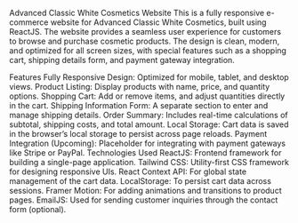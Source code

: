 Advanced Classic White Cosmetics Website
This is a fully responsive e-commerce website for Advanced Classic White Cosmetics, built using ReactJS. The website provides a seamless user experience for customers to browse and purchase cosmetic products. The design is clean, modern, and optimized for all screen sizes, with special features such as a shopping cart, shipping details form, and payment gateway integration.

Features
Fully Responsive Design: Optimized for mobile, tablet, and desktop views.
Product Listing: Display products with name, price, and quantity options.
Shopping Cart: Add or remove items, and adjust quantities directly in the cart.
Shipping Information Form: A separate section to enter and manage shipping details.
Order Summary: Includes real-time calculations of subtotal, shipping costs, and total amount.
Local Storage: Cart data is saved in the browser’s local storage to persist across page reloads.
Payment Integration (Upcoming): Placeholder for integrating with payment gateways like Stripe or PayPal.
Technologies Used
ReactJS: Frontend framework for building a single-page application.
Tailwind CSS: Utility-first CSS framework for designing responsive UIs.
React Context API: For global state management of the cart data.
LocalStorage: To persist cart data across sessions.
Framer Motion: For adding animations and transitions to product pages.
EmailJS: Used for sending customer inquiries through the contact form (optional).
